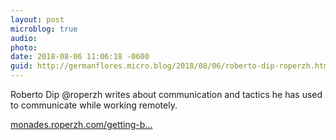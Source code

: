 ```yaml
---
layout: post
microblog: true
audio: 
photo: 
date: 2018-08-06 11:06:18 -0600
guid: http://germanflores.micro.blog/2018/08/06/roberto-dip-roperzh.html
---
```

Roberto Dip @roperzh writes about communication and tactics he has used to communicate while working remotely.

[monades.roperzh.com/getting-b...](https://monades.roperzh.com/getting-better-at-team-communication/)
